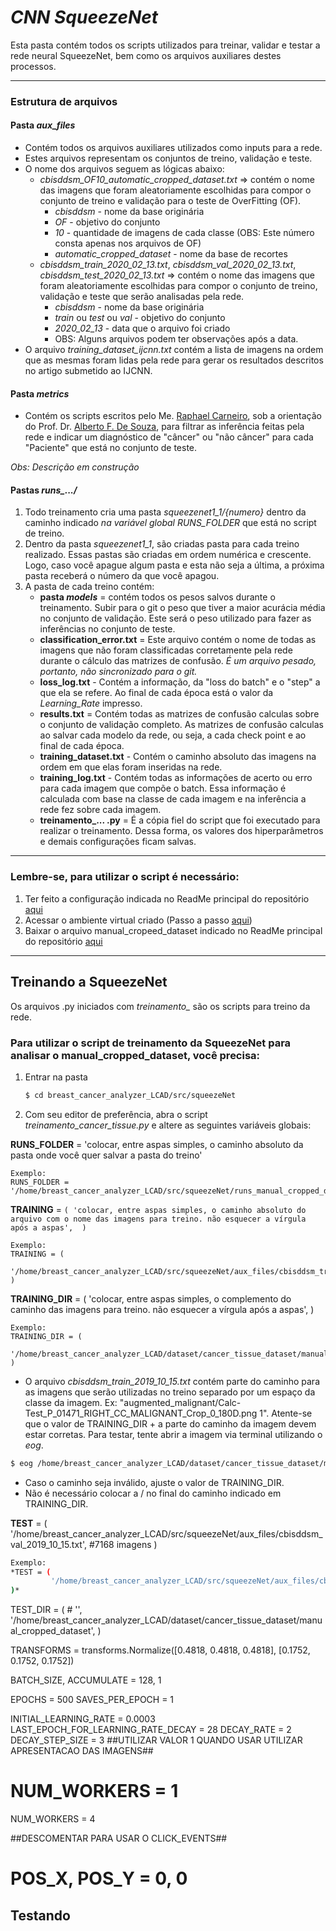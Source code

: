 # _CNN SqueezeNet_
Esta pasta contém todos os scripts utilizados para treinar, validar e testar a rede neural SqueezeNet, bem como os arquivos auxiliares destes processos. 

--- 

### Estrutura de arquivos
#### Pasta *aux_files*
- Contém todos os arquivos auxiliares utilizados como inputs para a rede.
- Estes arquivos representam os conjuntos de treino, validação e teste.
- O nome dos arquivos seguem as lógicas abaixo:
  - *cbisddsm_OF10_automatic_cropped_dataset.txt* => contém o nome das imagens que foram aleatoriamente escolhidas para compor o conjunto de treino e validação para o teste de OverFitting (OF). 
    - *cbisddsm* - nome da base originária
    - *OF* - objetivo do conjunto 
    - *10* - quantidade de imagens de cada classe (OBS: Este número consta apenas nos arquivos de OF)
    - *automatic_cropped_dataset* - nome da base de recortes
  - *cbisddsm_train_2020_02_13.txt*, *cbisddsm_val_2020_02_13.txt*, *cbisddsm_test_2020_02_13.txt* => contém o nome das imagens que foram aleatoriamente escolhidas para compor o conjunto de treino, validação e teste que serão analisadas pela rede. 
    - *cbisddsm* - nome da base originária
    - *train* ou *test* ou *val* - objetivo do conjunto 
    - *2020_02_13* - data que o arquivo foi criado
    - OBS: Alguns arquivos podem ter observações após a data.
- O arquivo *training_dataset_ijcnn.txt* contém a lista de imagens na ordem que as mesmas foram lidas pela rede para gerar os resultados descritos no artigo submetido ao IJCNN.

#### Pasta *metrics*
- Contém os scripts escritos pelo Me. [Raphael Carneiro](carneiro.raphael@lcad.inf.ufes.br), sob a orientação do Prof. Dr. [Alberto F. De Souza](alberto@lcad.inf.ufes.br), para filtrar as inferência feitas pela rede e indicar um diagnóstico de "câncer" ou "não câncer" para cada "Paciente" que está no conjunto de teste.

*Obs: Descrição em construção*

#### Pastas *runs_.../*
1. Todo treinamento cria uma pasta *squeezenet1_1/{numero}* dentro da caminho indicado *na variável global RUNS_FOLDER* que está no script de treino.
2. Dentro da pasta *squeezenet1_1*, são criadas pasta para cada treino realizado. Essas pastas são criadas em ordem numérica e crescente. Logo, caso você apague algum pasta e esta não seja a última, a próxima pasta receberá o número da que você apagou.
3. A pasta de cada treino contém:
   - **pasta *models*** = contém todos os pesos salvos durante o treinamento. Subir para o git o peso que tiver a maior acurácia média no conjunto de validação. Este será o peso utilizado para fazer as inferências no conjunto de teste.
   - **classification_error.txt** = Este arquivo contém o nome de todas as imagens que não foram classificadas corretamente pela rede durante o cálculo das matrizes de confusão. *É um arquivo pesado, portanto, não sincronizado para o git.*
   - **loss_log.txt** - Contém a informação, da "loss do batch" e o "step" a que ela se refere. Ao final de cada época está o valor da *Learning_Rate* impresso.
   - **results.txt** = Contém todas as matrizes de confusão calculas sobre o conjunto de validação completo. As matrizes de confusão calculas ao salvar cada modelo da rede, ou seja, a cada check point e ao final de cada época. 
   - **training_dataset.txt** - Contém o caminho absoluto das imagens na ordem em que elas foram inseridas na rede. 
   - **training_log.txt** - Contém todas as informações de acerto ou erro para cada imagem que compõe o batch. Essa informação é calculada com base na classe de cada imagem e na inferência a rede fez sobre cada imagem.
   - **treinamento_... .py** = É a cópia fiel do script que foi executado para realizar o treinamento. Dessa forma, os valores dos hiperparâmetros e demais configurações ficam salvas.
   

---

### Lembre-se, para utilizar o script é necessário:

1. Ter feito a configuração indicada no ReadMe principal do repositório [aqui](https://github.com/LCAD-UFES/breast_cancer_analyzer_LCAD)
2. Acessar o ambiente virtual criado (Passo a passo [aqui](https://github.com/LCAD-UFES/breast_cancer_analyzer_LCAD))
3. Baixar o arquivo manual_cropeed_dataset indicado no ReadMe principal do repositório [aqui](https://github.com/LCAD-UFES/breast_cancer_analyzer_LCAD)

---

## Treinando a SqueezeNet
Os arquivos .py iniciados com *treinamento_* são os scripts para treino da rede. 

### Para utilizar o script de treinamento da SqueezeNet para analisar o manual_cropped_dataset, você precisa:

1. Entrar na pasta
   ```bash
   $ cd breast_cancer_analyzer_LCAD/src/squeezeNet
   ```
2. Com seu editor de preferência, abra o script *treinamento_cancer_tissue.py* e altere as seguintes variáveis globais:

**RUNS_FOLDER** = 'colocar, entre aspas simples, o caminho absoluto da pasta onde você quer salvar a pasta do treino'
```
Exemplo: 
RUNS_FOLDER = '/home/breast_cancer_analyzer_LCAD/src/squeezeNet/runs_manual_cropped_dataset'
```

**TRAINING** = ```(
        'colocar, entre aspas simples, o caminho absoluto do arquivo com o nome das imagens para treino. não esquecer a vírgula após a aspas', 
)```

```
Exemplo: 
TRAINING = (
        '/home/breast_cancer_analyzer_LCAD/src/squeezeNet/aux_files/cbisddsm_train_2019_10_15.txt',
)
```

**TRAINING_DIR** = (
        'colocar, entre aspas simples, o complemento do caminho das imagens para treino. não esquecer a vírgula após a aspas',
)
```
Exemplo:
TRAINING_DIR = (
        '/home/breast_cancer_analyzer_LCAD/dataset/cancer_tissue_dataset/manual_cropped_dataset',
)
```
- O arquivo *cbisddsm_train_2019_10_15.txt* contém parte do caminho para as imagens que serão utilizadas no treino separado por um espaço da classe da imagem. Ex: "augmented_malignant/Calc-Test_P_01471_RIGHT_CC_MALIGNANT_Crop_0_180D.png 1". Atente-se que o valor de TRAINING_DIR + a parte do caminho da imagem devem estar corretas. Para testar, tente abrir a imagem via terminal utilizando o *eog*.
```bash
$ eog /home/breast_cancer_analyzer_LCAD/dataset/cancer_tissue_dataset/manual_cropped_dataset/augmented_malignant/Calc-Test_P_01471_RIGHT_CC_MALIGNANT_Crop_0_180D.png
```
- Caso o caminho seja inválido, ajuste o valor de TRAINING_DIR.
- Não é necessário colocar a / no final do caminho indicado em TRAINING_DIR. 

**TEST** = (
         '/home/breast_cancer_analyzer_LCAD/src/squeezeNet/aux_files/cbisddsm_val_2019_10_15.txt', #7168 imagens
)
```bash
Exemplo:
*TEST = (
         '/home/breast_cancer_analyzer_LCAD/src/squeezeNet/aux_files/cbisddsm_val_2019_10_15.txt', #7168 imagens
)*
```


TEST_DIR = (
        # '',    
         '/home/breast_cancer_analyzer_LCAD/dataset/cancer_tissue_dataset/manual_cropped_dataset',
)

TRANSFORMS = transforms.Normalize([0.4818, 0.4818, 0.4818], [0.1752, 0.1752, 0.1752])

BATCH_SIZE, ACCUMULATE = 128, 1

EPOCHS = 500
SAVES_PER_EPOCH = 1

INITIAL_LEARNING_RATE = 0.0003
LAST_EPOCH_FOR_LEARNING_RATE_DECAY = 28
DECAY_RATE = 2
DECAY_STEP_SIZE = 3
##UTILIZAR VALOR 1 QUANDO USAR UTILIZAR APRESENTACAO DAS IMAGENS##
# NUM_WORKERS = 1
NUM_WORKERS = 4

##DESCOMENTAR PARA USAR O CLICK_EVENTS##
# POS_X, POS_Y = 0, 0



	 








## Testando 